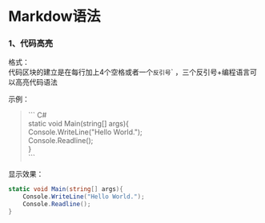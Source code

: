 Markdow语法
==
### 1、代码高亮
格式：  
代码区块的建立是在每行加上4个空格或者一个`反引号`\` ，三个反引号+编程语言可以高亮代码语法

示例：
>\``` C#  
>static void Main(string[] args){  
>    Console.WriteLine("Hello World.");  
>    Console.Readline();  
>}  
>\```

显示效果：
``` C#
static void Main(string[] args){
    Console.WriteLine("Hello World.");
    Console.Readline();
}
```

